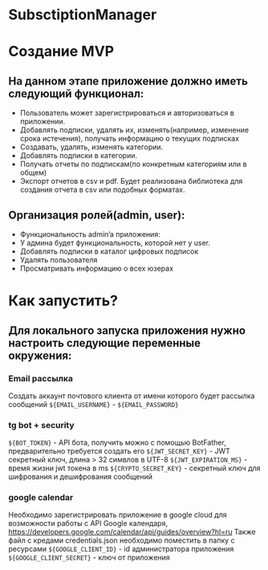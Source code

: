 # SubsctiptionManager
# Создание MVP
## На данном этапе приложение должно иметь следующий функционал:
- Пользователь может зарегистрироваться и авторизоваться в               приложении.
- Добавлять подписки, удалять их, изменять(например, изменение срока истечения), получать информацию о текущих подписках
- Создавать, удалять, изменять категории.
- Добавлять подписки в категории.
- Получать отчеты по подпискам(по конкретным категориям или в общем)
- Экспорт отчетов в csv и pdf. Будет реализована библиотека для создания отчета в csv или подобных форматах. 
	
## Организация ролей(admin, user):

- Функциональность admin’a приложения:
- У админа будет функциональность, которой нет у user. 
- Добавлять подписки в каталог цифровых подписок
- Удалять пользователя
- Просматривать информацию о всех юзерах

# Как запустить?

## Для локального запуска приложения нужно настроить следующие переменные окружения:

### Email рассылка
Создать аккаунт почтового клиента от имени которого будет рассылка сообщений
`${EMAIL_USERNAME}` - 
`${EMAIL_PASSWORD}`
### tg bot + security
`${BOT_TOKEN}` - API бота, получить можно с помощью BotFather, предварительно требуется создать его
`${JWT_SECRET_KEY}` - JWT секретный ключ, длина > 32 симвлов в UTF-8
`${JWT_EXPIRATION_MS}` - время жизни jwt токена в ms
`${CRYPTO_SECRET_KEY}` - секретный ключ для шифрования и дешифрования сообщений
### google calendar
Необходимо зарегистрировать приложение в google cloud для возможности работы с API Google календаря, https://developers.google.com/calendar/api/guides/overview?hl=ru
Также файл с кредами credentials.json необходимо поместить в папку с ресурсами
`${GOOGLE_CLIENT_ID}` - id администратора приложения
`${GOOGLE_CLIENT_SECRET}` - ключ от приложения
